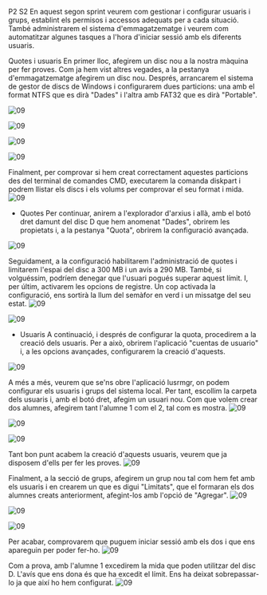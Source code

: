 P2 S2
En aquest segon sprint veurem com gestionar i configurar usuaris i grups, establint els permisos i accessos adequats per a cada situació. També administrarem el sistema d'emmagatzematge i veurem com automatitzar algunes tasques a l'hora d'iniciar sessió amb els diferents usuaris.

Quotes i usuaris
En primer lloc, afegirem un disc nou a la nostra màquina per fer proves. Com ja hem vist altres vegades, a la pestanya d'emmagatzematge afegirem un disc nou. Després, arrancarem el sistema de gestor de discs de Windows i configurarem dues particions: una amb el format NTFS que es dirà "Dades" i l'altra amb FAT32 que es dirà "Portable".

![09](img/psw.png)

![09](img/psw1.png)

![09](img/psw2.png)

![09](img/psw3.png)


Finalment, per comprovar si hem creat correctament aquestes particions des del terminal de comandes CMD, executarem la comanda diskpart i podrem llistar els discs i els volums per comprovar el seu format i mida.
![09](img/psw4.png)

- Quotes
Per continuar, anirem a l'explorador d'arxius i allà, amb el botó dret damunt del disc D que hem anomenat "Dades", obrirem les propietats i, a la pestanya "Quota", obrirem la configuració avançada.

![09](img/qw.png)

Seguidament, a la configuració habilitarem l'administració de quotes i limitarem l'espai del disc a 300 MB i un avís a 290 MB. També, si volguéssim, podríem denegar que l'usuari pogués superar aquest límit. I, per últim, activarem les opcions de registre. Un cop activada la configuració, ens sortirà la llum del semàfor en verd i un missatge del seu estat.
![09](img/qw1.png)

![09](img/qw2.png)

- Usuaris
A continuació, i després de configurar la quota, procedirem a la creació dels usuaris. Per a això, obrirem l'aplicació "cuentas de usuario" i, a les opcions avançades, configurarem la creació d'aquests.

![09](img/qw3.png)

A més a més, veurem que se'ns obre l'aplicació lusrmgr, on podem configurar els usuaris i grups del sistema local. Per tant, escollim la carpeta dels usuaris i, amb el botó dret, afegim un usuari nou. Com que volem crear dos alumnes, afegirem tant l'alumne 1 com el 2, tal com es mostra.
![09](img/qw4.png)

![09](img/qw5.png)

![09](img/qw6.png)

Tant bon punt acabem la creació d'aquests usuaris, veurem que ja disposem d'ells per fer les proves.
![09](img/qw7.png)

Finalment, a la secció de grups, afegirem un grup nou tal com hem fet amb els usuaris i en crearem un que es digui "Limitats", que el formaran els dos alumnes creats anteriorment, afegint-los amb l'opció de "Agregar".
![09](img/qw8.png)

![09](img/qw9.png)

![09](img/qw10.png)

Per acabar, comprovarem que puguem iniciar sessió amb els dos i que ens apareguin per poder fer-ho.
![09](img/qw11.png)

Com a prova, amb l'alumne 1 excedirem la mida que poden utilitzar del disc D. L'avís que ens dona és que ha excedit el límit. Ens ha deixat sobrepassar-lo ja que així ho hem configurat.
![09](img/qw13.png)